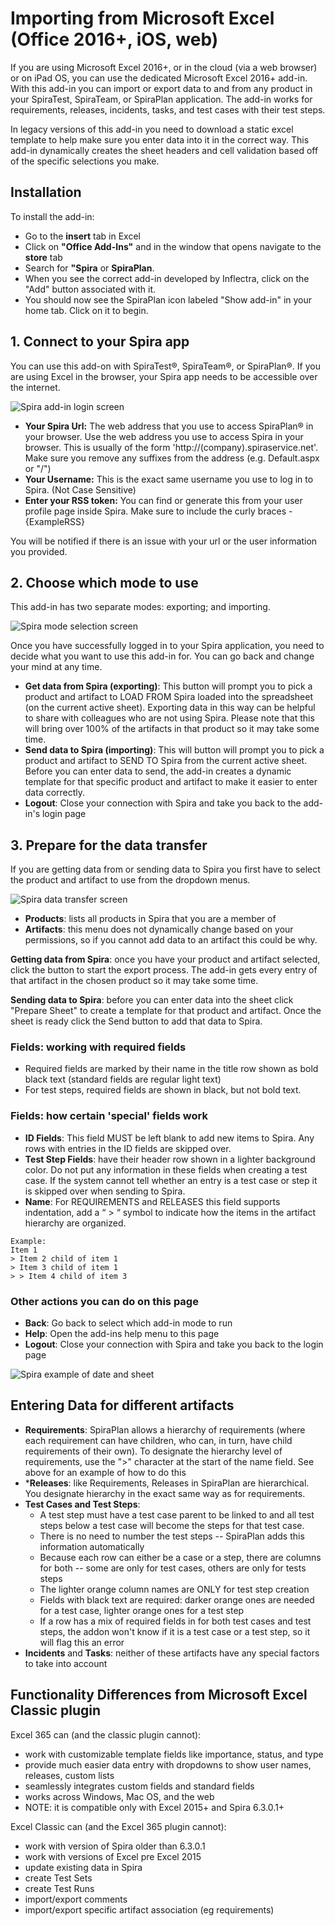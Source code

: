 #  Importing from Microsoft Excel (Office 2016+, iOS, web)

If you are using Microsoft Excel 2016+, or in the cloud (via a web browser) or on iPad OS, you can use the dedicated Microsoft Excel 2016+ add-in. With this add-in you can import or export data to and from any product in your SpiraTest, SpiraTeam, or SpiraPlan application. The add-in works for requirements, releases, incidents, tasks, and test cases with their test steps.

In legacy versions of this add-in you need to download a static excel template to help make sure you enter data into it in the correct way. This add-in dynamically creates the sheet headers and cell validation based off of the specific selections you make. 


## Installation

To install the add-in:

* Go to the **insert** tab in Excel
* Click on **"Office Add-Ins"** and in the window that opens navigate to the **store** tab
* Search for **"Spira** or **SpiraPlan**. 
* When you see the correct add-in developed by Inflectra, click on the "Add" button associated with it. 
* You should now see the SpiraPlan icon labeled "Show add-in" in your home tab. Click on it to begin.


## 1. Connect to your Spira app
You can use this add-on with SpiraTest®, SpiraTeam®, or SpiraPlan®. If you are using Excel in the browser, your Spira app needs to be accessible over the internet.

![Spira add-in login screen](img/excel365-log-in-screen.png)

* **Your Spira Url:** The web address that you use to access SpiraPlan® in your browser. Use the web address you use to access Spira in your browser. This is usually of the form 'http://(company).spiraservice.net'. Make sure you remove any suffixes from the address (e.g. Default.aspx or "/")
* **Your Username:** This is the exact same username you use to log in to Spira. (Not Case Sensitive)
* **Enter your RSS token:** You can find or generate this from your user profile page inside Spira. Make sure to include the curly braces - {ExampleRSS}

You will be notified if there is an issue with your url or the user information you provided. 


## 2. Choose which mode to use
This add-in has two separate modes: exporting; and importing.

![Spira mode selection screen](img/excel365-main-screen.png)

Once you have successfully logged in to your Spira application, you need to decide what you want to use this add-in for. You can go back and change your mind at any time.

* **Get data from Spira (exporting)**: This button will prompt you to pick a product and artifact to LOAD FROM Spira loaded into the spreadsheet (on the current active sheet). Exporting data in this way can be helpful to share with colleagues who are not using Spira. Please note that this will bring over 100% of the artifacts in that product so it may take some time.
* **Send data to Spira (importing)**: This will button will prompt you to pick a product and artifact to SEND TO Spira from the current active sheet. Before you can enter data to send, the add-in creates a dynamic template for that specific product and artifact to make it easier to enter data correctly.
* **Logout**: Close your connection with Spira and take you back to the add-in's login page


## 3. Prepare for the data transfer
If you are getting data from or sending data to Spira you first have to select the product and artifact to use from the dropdown menus.

![Spira data transfer screen](img/excel365-template-screen.png)

* **Products**:  lists all products in Spira that you are a member of
* **Artifacts**: this menu does not dynamically change based on your permissions, so if you cannot add data to an artifact this could be why.

**Getting data from Spira**: once you have your product and artifact selected, click the button to start the export process. The add-in gets every entry of that artifact in the chosen product so it may take some time.

**Sending data to Spira**: before you can enter data into the sheet click "Prepare Sheet" to create a template for that product and artifact. Once the sheet is ready click the Send button to add that data to Spira.


### Fields: working with required fields
* Required fields are marked by their name in the title row shown as bold black text (standard fields are regular light text)                  
* For test steps, required fields are shown in black, but not bold text.

### Fields: how certain 'special' fields work
* **ID Fields**: This field MUST be left blank to add new items to Spira. Any rows with entries in the ID fields are skipped over.
* **Test Step Fields**: have their header row shown in a lighter background color. Do not put any information in these fields when creating a test case. If the system cannot tell whether an entry is a test case or step it is skipped over when sending to Spira.
* **Name**: For REQUIREMENTS and RELEASES this field supports indentation, add a “ > “ symbol to indicate how the items in the artifact hierarchy are organized.
        
```
Example:
Item 1
> Item 2 child of item 1
> Item 3 child of item 1
> > Item 4 child of item 3
```
### Other actions you can do on this page
* **Back**: Go back to select which add-in mode to run
* **Help**: Open the add-ins help menu to this page
* **Logout**: Close your connection with Spira and take you back to the login page

![Spira example of date and sheet](img/excel365-add-in-store-3.jpg)


## Entering Data for different artifacts
* **Requirements**: SpiraPlan allows a hierarchy of requirements (where each requirement can have children, who can, in turn, have child requirements of their own). To designate the hierarchy level of requirements, use the "\>" character at the start of the name field. See above for an example of how to do this
* ***Releases**: like Requirements, Releases in SpiraPlan are hierarchical. You designate hierarchy in the exact same way as for requirements.
* **Test Cases and Test Steps**:
    * A test step must have a test case parent to be linked to and all test steps below a test case will become the steps for that test case.
    * There is no need to number the test steps -- SpiraPlan adds this information automatically
    * Because each row can either be a case or a step, there are columns for both -- some are only for test cases, others are only for tests steps
    * The lighter orange column names are ONLY for test step creation
    * Fields with black text are required: darker orange ones are needed for a test case, lighter orange ones for a test step
    * If a row has a mix of required fields in for both test cases and test steps, the addon won't know if it is a test case or a test step, so it will flag this an error
* **Incidents** and **Tasks**: neither of these artifacts have any special factors to take into account


## Functionality Differences from Microsoft Excel Classic plugin
Excel 365 can (and the classic plugin cannot):

- work with customizable template fields like importance, status, and type
- provide much easier data entry with dropdowns to show user names, releases, custom lists
- seamlessly integrates custom fields and standard fields
- works across Windows, Mac OS, and the web
- NOTE: it is compatible only with Excel 2015+ and Spira 6.3.0.1+

Excel Classic can (and the Excel 365 plugin cannot):

- work with version of Spira older than 6.3.0.1 
- work with versions of Excel pre Excel 2015
- update existing data in Spira
- create Test Sets
- create Test Runs
- import/export comments
- import/export specific artifact association (eg requirements)